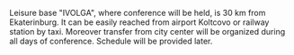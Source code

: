 Leisure base "IVOLGA", where conference will be held, is  30 km from Ekaterinburg. It  can be easily  reached from airport Koltcovo or railway station  by taxi.
Moreover transfer from city center will be organized during all days of conference. Schedule will be provided later.
